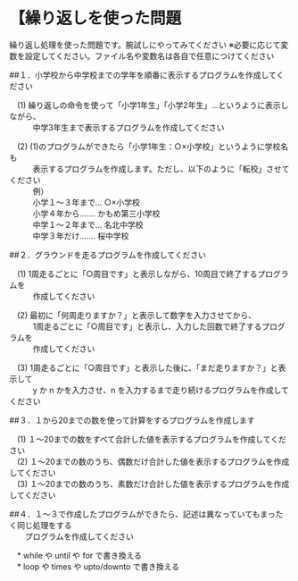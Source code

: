 【繰り返しを使った問題
==========

繰り返し処理を使った問題です。腕試しにやってみてください
※必要に応じて変数を設定してください。ファイル名や変数名は各自で任意につけてください  

##１．小学校から中学校までの学年を順番に表示するプログラムを作成してください  

　(1) 繰り返しの命令を使って「小学1年生」「小学2年生」...というように表示しながら、  
　　　中学3年生まで表示するプログラムを作成してください  

　(2) (1)のプログラムができたら「小学1年生：○×小学校」というように学校名も  
　　　表示するプログラムを作成します。ただし、以下のように「転校」させてください  
　　　例）  
　　　小学１～３年まで... ○×小学校  
　　　小学４年から....... かもめ第三小学校  
　　　中学１～２年まで... 名北中学校  
　　　中学３年だけ....... 桜中学校  


##２．グラウンドを走るプログラムを作成してください  

　(1) 1周走るごとに「○周目です」と表示しながら、10周目で終了するプログラムを  
　　　作成してください  

　(2) 最初に「何周走りますか？」と表示して数字を入力させてから、  
　　　1周走るごとに「○周目です」と表示し、入力した回数で終了するプログラムを  
　　　作成してください  

　(3) 1周走るごとに「○周目です」と表示した後に、「まだ走りますか？」と表示して  
　　　y か n かを入力させ、n を入力するまで走り続けるプログラムを作成してください  


##３．１から20までの数を使って計算をするプログラムを作成します  

　(1) １～20までの数をすべて合計した値を表示するプログラムを作成してください  
　(2) １～20までの数のうち、偶数だけ合計した値を表示するプログラムを作成してください  
　(3) １～20までの数のうち、素数だけ合計した値を表示するプログラムを作成してください  


##４．１～３で作成したプログラムができたら、記述は異なっていてもまったく同じ処理をする  
　　プログラムを作成してください  

　* while や until や for で書き換える  
　* loop や times や upto/downto で書き換える  


